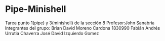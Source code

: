 # Pipe-Minishell
Tarea punto 1(pipe) y 3(minishell) de la sección 8 
Profesor:John Sanabria
Integrantes del grupo:
Brian David Moreno Cardona 1830990
Fabián Andrés Urrutia Chaverra
José David Izquierdo Gomez

